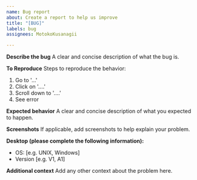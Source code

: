 ```yaml
---
name: Bug report
about: Create a report to help us improve
title: "[BUG]"
labels: bug
assignees: MotokoKusanagii

---
```


**Describe the bug**
A clear and concise description of what the bug is.

**To Reproduce**
Steps to reproduce the behavior:
1. Go to '...'
2. Click on '....'
3. Scroll down to '....'
4. See error

**Expected behavior**
A clear and concise description of what you expected to happen.

**Screenshots**
If applicable, add screenshots to help explain your problem.

**Desktop (please complete the following information):**
 - OS: [e.g. UNIX, Windows]
 - Version [e.g. V1, A1]

**Additional context**
Add any other context about the problem here.
